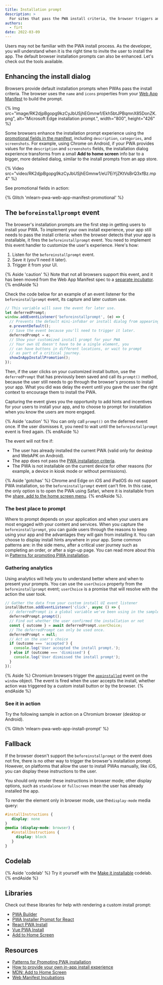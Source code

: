 ```yaml
---
title: Installation prompt
description: >
  For sites that pass the PWA install criteria, the browser triggers an event to prompt the user to install it. The good news is that you can use this event to customize your prompt and invite users to install your app.
authors:
  - firt
date: 2022-03-09
---
```


Users may not be familiar with the PWA install process. As the developer, you will understand when it is the right time to invite the user to install the app. The default browser installation prompts can also be enhanced. Let's check out the tools available.

## Enhancing the install dialog

Browsers provide default installation prompts when PWAs pass the install criteria. The browser uses the `name` and `icons` properties from your [Web App Manifest](/learn/pwa/web-app-manifest) to build the prompt.

{% Img src="image/RK2djpBgopg9kzCyJbUSjhEGmnw1/Ekh5btJPBqmnX85DonZK.png", alt="Microsoft Edge installation prompt.", width="800", height="426" %}

Some browsers enhance the installation prompt experience using the [promotional fields in the manifest](/learn/pwa/web-app-manifest/#promotional-fields), including `description`, `categories`, and `screenshots`. For example, using Chrome on Android, if your PWA provides values for the `description` and `screenshots` fields, the installation dialog experience transforms from a small **Add to home screen** info bar to a bigger, more detailed dialog, similar to the install prompts from an app store.

{% Video src="video/RK2djpBgopg9kzCyJbUSjhEGmnw1/eU7EiYjZKtVsBrQ3xfBz.mp4" %}

See promotional fields in action:

{% Glitch 'mlearn-pwa-web-app-manifest-promotional' %}

## The `beforeinstallprompt` event

The browser's installation prompts are the first step in getting  users to install your PWA. To implement your own install experience, your app still needs to pass the install criteria: when the browser detects that your app is installable, it fires the `beforeinstallprompt` event. You need to implement this event handler to customize the user's experience. Here's how:

1. Listen for the `beforeinstallprompt` event. 
1. Save it (you'll need it later). 
1. Trigger it from your UI.

{% Aside 'caution' %}
Note that not all browsers support this event, and it has been moved from the Web App Manifest spec to a [separate incubator](https://wicg.github.io/manifest-incubations/).
{% endAside %}

Check the code below for an example of an event listener for the `beforeinstallprompt` event, its capture and later custom use.

```js
// This variable will save the event for later use.
let deferredPrompt;
window.addEventListener('beforeinstallprompt', (e) => {
  // Prevents the default mini-infobar or install dialog from appearing on mobile
  e.preventDefault();
  // Save the event because you'll need to trigger it later.
  deferredPrompt = e;
  // Show your customized install prompt for your PWA
  // Your own UI doesn't have to be a single element, you 
  // can have buttons in different locations, or wait to prompt
  // as part of a critical journey.
  showInAppInstallPromotion();
});
```

Then, if the user clicks on your customized install button, use the `deferredPrompt` that has previously been saved and call its `prompt()` method, because the user still needs to go through the browser's process to install your app. What you did was delay the event until you gave the user the right context to encourage them to install the PWA.

Capturing the event gives you the opportunity to add hints and incentives for your users to install your app, and to choose to prompt for installation when you know the users are more engaged.

{% Aside 'caution' %}
You can only call `prompt()` on the deferred event once. If the user dismisses it, you need to wait until the `beforeinstallprompt` event is fired again.
{% endAside %}

The event will not fire if:

- The user has already installed the current PWA (valid only for desktop and WebAPK on Android).
- The app does not pass the [PWA installation criteria](/learn/pwa/installation/#installation-criteria). 
- The PWA is not installable on the current device for other reasons (for example, a device in kiosk mode or without permissions).

{% Aside 'gotchas' %}
Chrome and Edge on iOS and iPadOS do not support PWA installation, so the `beforeinstallprompt` event can't fire. In this case, the only option is to open the PWA using Safari, where it is installable from the [share, add to the home screen menu](/learn/pwa/installation/#installation-criteria).
{% endAside %}.

### The best place to prompt

Where to prompt depends on your application and when your users are most engaged with your content and services. When you capture the `beforeinstallprompt`, you can guide users through the reasons to keep using your app and the advantages they will gain from installing it.
You can choose to display install hints anywhere in your app. Some common patterns are: in the side menu, after a critical user journey such as completing an order, or after a sign-up page. You can read more about this in [Patterns for promoting PWA installation](/promote-install/).

### Gathering analytics

Using analytics will help you to understand better where and when to present your prompts. You can use the `userChoice` property from the `beforeinstallprompt` event; `userChoice` is a promise that will resolve with the action the user took. 

```js
// Gather the data from your custom install UI event listener
installButton.addEventListener('click', async () => {
  // deferredPrompt is a global variable we've been using in the sample to capture the `beforeinstallevent`
  deferredPrompt.prompt();
  // Find out whether the user confirmed the installation or not
  const { outcome } = await deferredPrompt.userChoice;
  // The deferredPrompt can only be used once.
  deferredPrompt = null;
  // Act on the user's choice
  if (outcome === 'accepted') {
    console.log('User accepted the install prompt.');
  } else if (outcome === 'dismissed') {
    console.log('User dismissed the install prompt');
  }
});
```

{% Aside %}
Chromium browsers trigger the [`appinstalled`](https://developer.mozilla.org/docs/Web/API/Window/appinstalled_event) event on the `window` object. The event is fired when the user accepts the install, whether action was triggered by a custom install button or by the browser.
{% endAside %}

### See it in action

Try the following sample in action on a Chromium browser (desktop or Android).

{% Glitch 'mlearn-pwa-web-app-install-prompt' %}

## Fallback

If the browser doesn't support the `beforeinstallprompt` or the event does not fire, there is no other way to trigger the browser's installation prompt. However, on platforms that allow the user to install PWAs manually, like iOS, you can display these instructions to the user.

You should only render these instructions in browser mode; other display options, such as `standalone` or `fullscreen` mean the user has already installed the app.

To render the element only in browser mode, use the`display-mode` media query:

```css
#installInstructions {
   display: none
}
@media (display-mode: browser) {
   #installInstructions {
     display: block
   } 
}
```

## Codelab

{% Aside 'codelab' %}
Try it yourself with the [Make it installable](/codelab-make-installable/) codelab.
{% endAside %}

## Libraries

Check out these libraries for help with rendering a custom install prompt:
- [PWA Builder <pwa-install>](https://github.com/pwa-builder/pwa-install)
- [PWA Installer Prompt for React](https://github.com/shnaveen25/react-pwa-installer-prompt)
- [React PWA Install](https://www.npmjs.com/package/react-pwa-install)
- [Vue PWA Install](https://github.com/Bartozzz/vue-pwa-install)
- [Add to Home Screen](https://github.com/docluv/add-to-homescreen)

##  Resources

- [Patterns for Promoting PWA installation](https://web.dev/promote-install/)
- [How to provide your own in-app install experience](https://web.dev/customize-install/)
- [MDN: Add to Home Screen](https://developer.mozilla.org/en-US/docs/Web/Progressive_web_apps/Add_to_home_screen)
- [Web Manifest Incubations](https://wicg.github.io/manifest-incubations/)
